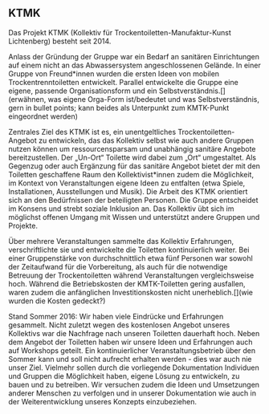 ## KTMK

Das Projekt KTMK (Kollektiv für Trockentoiletten-Manufaktur-Kunst Lichtenberg) besteht seit 2014.

Anlass der Gründung der Gruppe war ein Bedarf an sanitären Einrichtungen auf einem nicht an das Abwassersystem angeschlossenen Gelände. In einer Gruppe von Freund\*innen wurden die ersten Ideen von mobilen Trockentrenntoiletten entwickelt. Parallel entwickelte die Gruppe eine eigene, passende Organisationsform und ein Selbstverständnis.[](erwähnen, was eigene Orga-Form ist/bedeutet und was Selbstverständnis, gern in bullet points; kann beides als Unterpunkt zum KMTK-Punkt eingeordnet werden)

Zentrales Ziel des KTMK ist es, ein unentgeltliches Trockentoiletten-Angebot zu entwickeln, das das Kollektiv selbst wie auch andere Gruppen nutzen können um ressourcensparsam und unabhängig sanitäre Angebote bereitzustellen. Der „Un-Ort“ Toilette wird dabei zum „Ort“ umgestaltet. Als Gegenzug oder auch Ergänzung für das sanitäre Angebot bietet der mit den Toiletten geschaffene Raum den Kollektivist\*innen zudem die Möglichkeit, im Kontext von Veranstaltungen eigene Ideen zu entfalten (etwa Spiele, Installationen, Ausstellungen und Musik). Die Arbeit des KTMK orientiert sich an den Bedürfnissen der beteiligten Personen. Die Gruppe entscheidet im Konsens und strebt soziale Inklusion an. Das Kollektiv übt sich im möglichst offenen Umgang mit Wissen und unterstützt andere Gruppen und Projekte.

Über mehrere Veranstaltungen sammelte das Kollektiv Erfahrungen, verschriftlichte sie und entwickelte die Toiletten kontinuierlich weiter. Bei einer Gruppenstärke von durchschnittlich etwa fünf Personen war sowohl der Zeitaufwand für die Vorbereitung, als auch für die notwendige Betreuung der Trockentoiletten während Veranstaltungen vergleichsweise hoch. Während die Betriebskosten der KMTK-Toiletten gering ausfallen, waren zudem die anfänglichen Investitionskosten nicht unerheblich.[](wie wurden die Kosten gedeckt?)

Stand Sommer 2016: Wir haben viele Eindrücke und Erfahrungen gesammelt. Nicht zuletzt wegen des kostenlosen Angebot unseres Kollektivs war die Nachfrage nach unseren Toiletten dauerhaft hoch. Neben dem Angebot der Toiletten haben wir unsere Ideen und Erfahrungen auch auf Workshops geteilt. Ein kontinuierlicher Veranstaltungsbetrieb über den Sommer kann und soll nicht aufrecht erhalten werden - dies war auch nie unser Ziel. Vielmehr sollen durch die vorliegende Dokumentation Individuen und Gruppen die Möglichkeit haben, eigene Lösung zu entwickeln, zu bauen und zu betreiben. Wir versuchen zudem die Ideen und Umsetzungen anderer Menschen zu verfolgen und in unserer Dokumentation wie auch in der Weiterentwicklung unseres Konzepts einzubeziehen.

